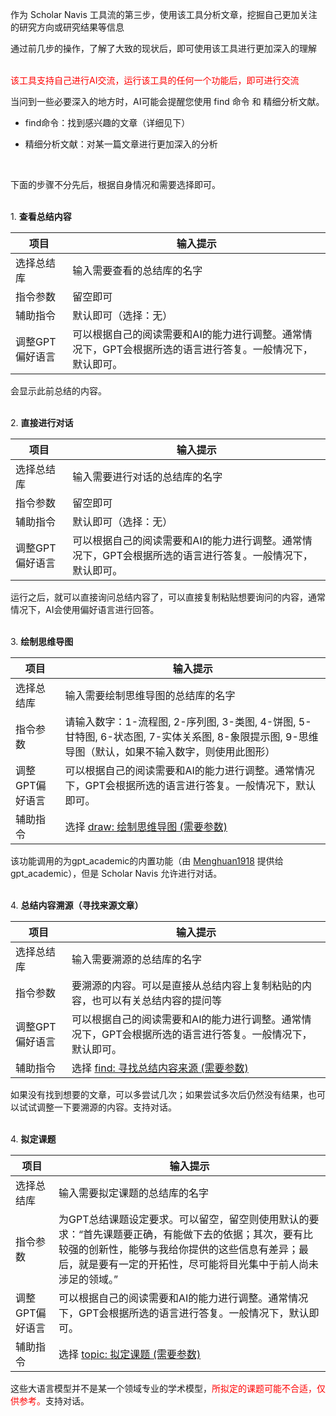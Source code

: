 作为 Scholar Navis 工具流的第三步，使用该工具分析文章，挖掘自己更加关注的研究方向或研究结果等信息

通过前几步的操作，了解了大致的现状后，即可使用该工具进行更加深入的理解

<br><font color=red>该工具支持自己进行AI交流，运行该工具的任何一个功能后，即可进行交流</font>  

当问到一些必要深入的地方时，AI可能会提醒您使用 find 命令 和 精细分析文献。

- find命令：找到感兴趣的文章（详细见下）

- 精细分析文献：对某一篇文章进行更加深入的分析

<br>

下面的步骤不分先后，根据自身情况和需要选择即可。

<br>1. **查看总结内容**

| 项目        | 输入提示                                                    |
| --------- | ------------------------------------------------------- |
| 选择总结库     | 输入需要查看的总结库的名字                                           |
| 指令参数      | 留空即可                                                    |
| 辅助指令      | 默认即可（选择：无）                                              |
| 调整GPT偏好语言 | 可以根据自己的阅读需要和AI的能力进行调整。通常情况下，GPT会根据所选的语言进行答复。一般情况下，默认即可。 |

会显示此前总结的内容。

<br>2. **直接进行对话**

| 项目        | 输入提示                                                    |
| --------- | ------------------------------------------------------- |
| 选择总结库     | 输入需要进行对话的总结库的名字                                         |
| 指令参数      | 留空即可                                                    |
| 辅助指令      | 默认即可（选择：无）                                              |
| 调整GPT偏好语言 | 可以根据自己的阅读需要和AI的能力进行调整。通常情况下，GPT会根据所选的语言进行答复。一般情况下，默认即可。 |

 运行之后，就可以直接询问总结内容了，可以直接复制粘贴想要询问的内容，通常情况下，AI会使用偏好语言进行回答。

<br>3. **绘制思维导图**

| 项目        | 输入提示                                                                                      |
| --------- | ----------------------------------------------------------------------------------------- |
| 选择总结库     | 输入需要绘制思维导图的总结库的名字                                                                         |
| 指令参数      | 请输入数字：1-流程图, 2-序列图, 3-类图, 4-饼图, 5-甘特图, 6-状态图, 7-实体关系图, 8-象限提示图, 9-思维导图（默认，如果不输入数字，则使用此图形） |
| 调整GPT偏好语言 | 可以根据自己的阅读需要和AI的能力进行调整。通常情况下，GPT会根据所选的语言进行答复。一般情况下，默认即可。                                   |
| 辅助指令      | 选择 <u>draw: 绘制思维导图 (需要参数)</u>                                                             |

该功能调用的为gpt_academic的内置功能（由 [Menghuan1918](https://github.com/Menghuan1918) 提供给gpt_academic），但是 Scholar Navis 允许进行对话。

<br>4. **总结内容溯源（寻找来源文章）**

| 项目        | 输入提示                                                    |
| --------- | ------------------------------------------------------- |
| 选择总结库     | 输入需要溯源的总结库的名字                                           |
| 指令参数      | 要溯源的内容。可以是直接从总结内容上复制粘贴的内容，也可以有关总结内容的提问等                 |
| 调整GPT偏好语言 | 可以根据自己的阅读需要和AI的能力进行调整。通常情况下，GPT会根据所选的语言进行答复。一般情况下，默认即可。 |
| 辅助指令      | 选择 <u>find: 寻找总结内容来源 (需要参数)</u>                         |

如果没有找到想要的文章，可以多尝试几次；如果尝试多次后仍然没有结果，也可以试试调整一下要溯源的内容。支持对话。

<br>4. **拟定课题**

| 项目        | 输入提示                                                                                                            |
| --------- | --------------------------------------------------------------------------------------------------------------- |
| 选择总结库     | 输入需要拟定课题的总结库的名字                                                                                                 |
| 指令参数      | 为GPT总结课题设定要求。可以留空，留空则使用默认的要求：“首先课题要正确，有能做下去的依据；其次，要有比较强的创新性，能够与我给你提供的这些信息有差异；最后，就是要有一定的开拓性，尽可能将目光集中于前人尚未涉足的领域。” |
| 调整GPT偏好语言 | 可以根据自己的阅读需要和AI的能力进行调整。通常情况下，GPT会根据所选的语言进行答复。一般情况下，默认即可。                                                         |
| 辅助指令      | 选择 <u>topic: 拟定课题 (需要参数)</u>                                                                                    |

这些大语言模型并不是某一个领域专业的学术模型，<font color=red>所拟定的课题可能不合适，仅供参考。</font>支持对话。
